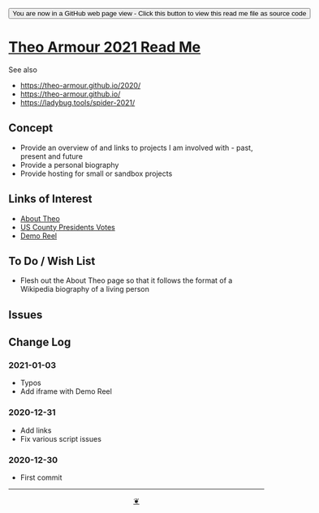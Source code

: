 <span style=display:none; >[You are now in a GitHub source code view - click this link to view Read Me file as a web page]( https://theo-armour.github.io/2021/  "View file as a web page." ) </span>

<div><input type=button onclick=window.top.location.href="https://github.com/theo-armour/2021/tree/master/";
value='You are now in a GitHub web page view - Click this button to view this read me file as source code' ></div>


# [Theo Armour 2021 Read Me]( https://theo-armour.github.io/2021/ )

<!--@@@
<div class=iframe-resize ><iframe src=https://theo-armour.github.io/2021/demo-reel/v-2020-12-31/iframe-carousel-r1.html  height=100% width=100% ></iframe></div>
_Demo Reel in a resizable window. One finger to rotate. Two to zoom._

### Full Screen: [Theo Armour Demo Reel]( https://theo-armour.github.io/2021/demo-reel/ )
@@@-->

See also

* https://theo-armour.github.io/2020/
* https://theo-armour.github.io/
* https://ladybug.tools/spider-2021/


## Concept

* Provide an overview of and links to projects I am involved with - past, present and future
* Provide a personal biography
* Provide hosting for small or sandbox projects

## Links of Interest

* [About Theo]( https://theo-armour.github.io/2021/#pages/about-theo.md )
* [US County Presidents Votes]( https://theo-armour.github.io/2021/#sandbox/us-county-votes/index.html )
* [Demo Reel]( https://theo-armour.github.io/2021/demo-reel/ )


## To Do / Wish List

* Flesh out the About Theo page so that it follows the format of a Wikipedia biography of a living person

## Issues


## Change Log

### 2021-01-03

* Typos
* Add iframe with Demo Reel

### 2020-12-31

* Add links
* Fix various script issues

### 2020-12-30

* First commit


***

<center title="Hello! Click me to go up to the top" ><a class=aDingbat href=javascript:window.scrollTo(0,0);> ❦ </a></center>
